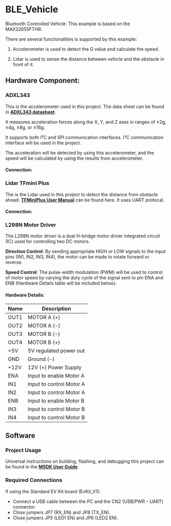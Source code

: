 # BLE_Vehicle

Bluetooth Controlled Vehicle. This example is based on the MAX32655FTHR. 

There are several functionalities is supported by this example: 

1. Accelerometer is used to detect the G value and calculate the speed. 

2. Lidar is used to sense the distance between vehicle and the obstacle in front of it. 

## Hardware Component:
### ADXL343

This is the accelerometer used in this project. The data sheet can be found in **[ADXL343 datasheet](https://www.analog.com/media/en/technical-documentation/data-sheets/adxl343.pdf)**. 

It measures acceleration forces along the X, Y, and Z axes  in ranges of ±2g, ±4g, ±8g, or ±16g. 

It supports both I²C and SPI communication interfaces. I²C communication interface will be used in the project. 

The acceleration will be detected by using this accelerometer, and the speed will be calculated by using the results from accelerometer. 


#### Connection:


### Lidar TFmini Plus

The is the Lidar used in this project to detect the distance from obstacle ahead. **[TFMiniPlus User Manual](https://www.analog.com/media/en/technical-documentation/data-sheets/adxl343.pdf)** can be found here. It uses UART protocal. 

#### Connection:


### L298N Motor Driver

The L298N motor driver is a dual H-bridge motor driver integrated circuit (IC) used for controlling two DC motors. 

**Direction Control**: By sending appropriate HIGH or LOW signals to the input pins (IN1, IN2, IN3, IN4), the motor can be made to rotate forward or reverse.

**Speed Control**: The pulse-width modulation (PWM) will be used to control of motor speed by varying the duty cycle of the signal sent to pin ENA and ENB (Hardware Details table will be included below).


#### Hardware Details:

| Name                          |  Description                  |
| ----------------------------- | ----------------------------- |
| OUT1                          | MOTOR A (+)                   |
| OUT2                          | MOTOR A (-)                   |
| OUT3                          | MOTOR B (-)                   |
| OUT4                          | MOTOR B (+)                   |
| +5V                           | 5V regulated power out        |
| GND                           | Ground (-)                    |
| +12V                          | 12V (+) Power Supply          |
| ENA                           | Input to enable Motor A       |
| IN1                           | Input to control Motor A      |
| IN2                           | Input to control Motor A      |
| ENB                           | Input to enable Motor B       |
| IN3                           | Input to control Motor B      |
| IN4                           | Input to control Motor B      |


## Software

### Project Usage

Universal instructions on building, flashing, and debugging this project can be found in the **[MSDK User Guide](https://analogdevicesinc.github.io/msdk/USERGUIDE/)**.

### Required Connections

If using the Standard EV Kit board (EvKit\_V1):
-   Connect a USB cable between the PC and the CN2 (USB/PWR - UART) connector.
-   Close jumpers JP7 (RX_EN) and JP8 (TX_EN).
-   Close jumpers JP5 (LED1 EN) and JP6 (LED2 EN).

